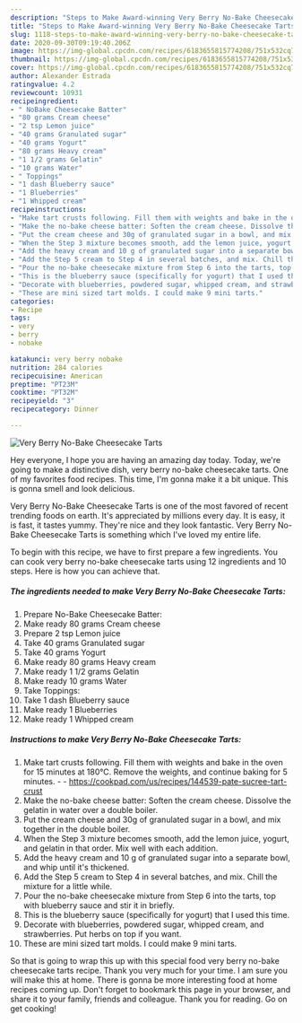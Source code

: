 ```yaml
---
description: "Steps to Make Award-winning Very Berry No-Bake Cheesecake Tarts"
title: "Steps to Make Award-winning Very Berry No-Bake Cheesecake Tarts"
slug: 1118-steps-to-make-award-winning-very-berry-no-bake-cheesecake-tarts
date: 2020-09-30T09:19:40.206Z
image: https://img-global.cpcdn.com/recipes/6183655815774208/751x532cq70/very-berry-no-bake-cheesecake-tarts-recipe-main-photo.jpg
thumbnail: https://img-global.cpcdn.com/recipes/6183655815774208/751x532cq70/very-berry-no-bake-cheesecake-tarts-recipe-main-photo.jpg
cover: https://img-global.cpcdn.com/recipes/6183655815774208/751x532cq70/very-berry-no-bake-cheesecake-tarts-recipe-main-photo.jpg
author: Alexander Estrada
ratingvalue: 4.2
reviewcount: 10931
recipeingredient:
- " NoBake Cheesecake Batter"
- "80 grams Cream cheese"
- "2 tsp Lemon juice"
- "40 grams Granulated sugar"
- "40 grams Yogurt"
- "80 grams Heavy cream"
- "1 1/2 grams Gelatin"
- "10 grams Water"
- " Toppings"
- "1 dash Blueberry sauce"
- "1 Blueberries"
- "1 Whipped cream"
recipeinstructions:
- "Make tart crusts following. Fill them with weights and bake in the oven for 15 minutes at 180℃. Remove the weights, and continue baking for 5 minutes.  https://cookpad.com/us/recipes/144539-pate-sucree-tart-crust"
- "Make the no-bake cheese batter: Soften the cream cheese. Dissolve the gelatin in water over a double boiler."
- "Put the cream cheese and 30g of granulated sugar in a bowl, and mix together in the double boiler."
- "When the Step 3 mixture becomes smooth, add the lemon juice, yogurt, and gelatin in that order. Mix well with each addition."
- "Add the heavy cream and 10 g of granulated sugar into a separate bowl, and whip until it&#39;s thickened."
- "Add the Step 5 cream to Step 4 in several batches, and mix. Chill the mixture for a little while."
- "Pour the no-bake cheesecake mixture from Step 6 into the tarts, top with blueberry sauce and stir it in briefly."
- "This is the blueberry sauce (specifically for yogurt) that I used this time."
- "Decorate with blueberries, powdered sugar, whipped cream, and strawberries. Put herbs on top if you want."
- "These are mini sized tart molds. I could make 9 mini tarts."
categories:
- Recipe
tags:
- very
- berry
- nobake

katakunci: very berry nobake 
nutrition: 284 calories
recipecuisine: American
preptime: "PT23M"
cooktime: "PT32M"
recipeyield: "3"
recipecategory: Dinner

---
```



![Very Berry No-Bake Cheesecake Tarts](https://img-global.cpcdn.com/recipes/6183655815774208/751x532cq70/very-berry-no-bake-cheesecake-tarts-recipe-main-photo.jpg)

Hey everyone, I hope you are having an amazing day today. Today, we're going to make a distinctive dish, very berry no-bake cheesecake tarts. One of my favorites food recipes. This time, I'm gonna make it a bit unique. This is gonna smell and look delicious.



Very Berry No-Bake Cheesecake Tarts is one of the most favored of recent trending foods on earth. It's appreciated by millions every day. It is easy, it is fast, it tastes yummy. They're nice and they look fantastic. Very Berry No-Bake Cheesecake Tarts is something which I've loved my entire life.


To begin with this recipe, we have to first prepare a few ingredients. You can cook very berry no-bake cheesecake tarts using 12 ingredients and 10 steps. Here is how you can achieve that.

<!--inarticleads1-->

##### The ingredients needed to make Very Berry No-Bake Cheesecake Tarts:

1. Prepare  No-Bake Cheesecake Batter:
1. Make ready 80 grams Cream cheese
1. Prepare 2 tsp Lemon juice
1. Take 40 grams Granulated sugar
1. Take 40 grams Yogurt
1. Make ready 80 grams Heavy cream
1. Make ready 1 1/2 grams Gelatin
1. Make ready 10 grams Water
1. Take  Toppings:
1. Take 1 dash Blueberry sauce
1. Make ready 1 Blueberries
1. Make ready 1 Whipped cream




<!--inarticleads2-->

##### Instructions to make Very Berry No-Bake Cheesecake Tarts:

1. Make tart crusts following. Fill them with weights and bake in the oven for 15 minutes at 180℃. Remove the weights, and continue baking for 5 minutes. -  - https://cookpad.com/us/recipes/144539-pate-sucree-tart-crust
1. Make the no-bake cheese batter: Soften the cream cheese. Dissolve the gelatin in water over a double boiler.
1. Put the cream cheese and 30g of granulated sugar in a bowl, and mix together in the double boiler.
1. When the Step 3 mixture becomes smooth, add the lemon juice, yogurt, and gelatin in that order. Mix well with each addition.
1. Add the heavy cream and 10 g of granulated sugar into a separate bowl, and whip until it&#39;s thickened.
1. Add the Step 5 cream to Step 4 in several batches, and mix. Chill the mixture for a little while.
1. Pour the no-bake cheesecake mixture from Step 6 into the tarts, top with blueberry sauce and stir it in briefly.
1. This is the blueberry sauce (specifically for yogurt) that I used this time.
1. Decorate with blueberries, powdered sugar, whipped cream, and strawberries. Put herbs on top if you want.
1. These are mini sized tart molds. I could make 9 mini tarts.




So that is going to wrap this up with this special food very berry no-bake cheesecake tarts recipe. Thank you very much for your time. I am sure you will make this at home. There is gonna be more interesting food at home recipes coming up. Don't forget to bookmark this page in your browser, and share it to your family, friends and colleague. Thank you for reading. Go on get cooking!
